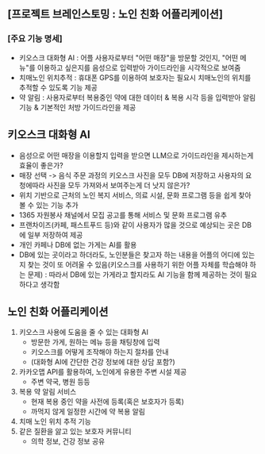 ## [프로젝트 브레인스토밍 : 노인 친화 어플리케이션]

### [주요 기능 명세]

- 키오스크 대화형 AI : 어플 사용자로부터 "어떤 매장"을 방문할 것인지, "어떤 메뉴"를 이용하고 싶은지를 음성으로 입력받아 가이드라인을 시각적으로 보여줌
- 치매노인 위치추적 : 휴대폰 GPS를 이용하여 보호자는 필요시 치매노인의 위치를 추적할 수 있도록 기능 제공
- 약 알림 : 사용자로부터 복용중인 약에 대한 데이터 & 복용 시각 등을 입력받아 알림 기능 & 기본적인 처방 가이드라인을 제공

## 키오스크 대화형 AI

- 음성으로 어떤 매장을 이용할지 입력을 받으면 LLM으로 가이드라인을 제시하는게 효율이 좋은가?
- 매장 선택 -> 음식 주문 과정의 키오스크 사진을 모두 DB에 저장하고 사용자의 요청에따라 사진을 모두 가져와서 보여주는게 더 낫지 않은가?
- 위치 기반으로 근처의 노인 복지 서비스, 의료 시설, 문화 프로그램 등을 쉽게 찾아볼 수 있는 기능 추가
- 1365 자원봉사 채널에서 모집 공고를 통해 서비스 및 문화 프로그램 유추
- 프랜차이즈(카페, 패스트푸드 등)와 같이 사용자가 많을 것으로 예상되는 곳은 DB에 일부 저장하여 제공
- 개인 카페나 DB에 없는 가게는 AI를 활용
- DB에 있는 곳이라고 하더라도, 노인분들은 찾고자 하는 내용을 어플의 어디에 있는지 찾는 것이 또 어려울 수 있음(키오스크를 사용하기 위한 어플 자체를 학습해야 하는 문제) : 따라서 DB에 있는 가게라고 할지라도 AI 기능을 함께 제공하는 것이 필요하다고 생각함

## 노인 친화 어플리케이션

1. 키오스크 사용에 도움을 줄 수 있는 대화형 AI
   - 방문한 가게, 원하는 메뉴 등을 채팅창에 입력
   - 키오스크를 어떻게 조작해야 하는지 절차를 안내
   - (대화형 AI에 간단한 건강 정보에 대한 상담 포함?)
2. 카카오맵 API를 활용하여, 노인에게 유용한 주변 시설 제공
   - 주변 약국, 병원 등등
3. 복용 약 알림 서비스
   - 현재 복용 중인 약을 사전에 등록(혹은 보호자가 등록)
   - 까먹지 않게 일정한 시간에 약 복용 알림
4. 치매 노인 위치 추적 기능
5. 같은 질환을 앓고 있는 보호자 커뮤니티
   - 의학 정보, 건강 정보 공유

